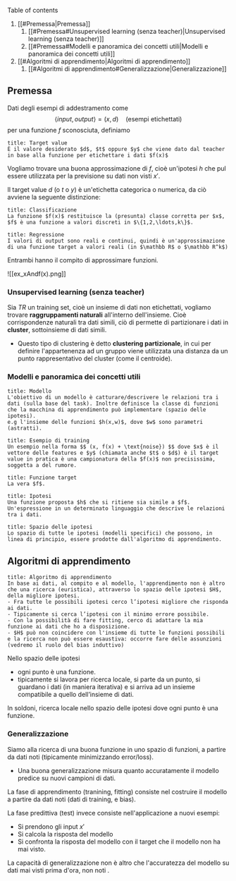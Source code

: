Table of contents

1. [[#Premessa|Premessa]]
	1. [[#Premessa#Unsupervised learning (senza teacher)|Unsupervised learning (senza teacher)]]
	1. [[#Premessa#Modelli e panoramica dei concetti utili|Modelli e panoramica dei concetti utili]]
1. [[#Algoritmi di apprendimento|Algoritmi di apprendimento]]
	1. [[#Algoritmi di apprendimento#Generalizzazione|Generalizzazione]]


## Premessa
Dati degli esempi di addestramento come $$\langle input, output\rangle = (x,d)\quad\text{(esempi etichettati)}$$  per una funzione $f$ sconosciuta, definiamo
```ad-def
title: Target value
È il valore desiderato $d$, $t$ oppure $y$ che viene dato dal teacher in base alla funzione per etichettare i dati $f(x)$
```

Vogliamo trovare una buona approssimazione di $f$, cioè un'ipotesi $h$ che pul essere utilizzata per la previsione su dati non visti $x'$.

Il target value $d$ (o $t$ o $y$) è un'etichetta categorica o numerica, da ciò avviene la seguente distinzione:
```ad-def
title: Classificazione
La funzione $f(x)$ restituisce la (presunta) classe corretta per $x$, $f$ è una funzione a valori discreti in $\{1,2,\ldots,k\}$.
```

```ad-def
title: Regressione
I valori di output sono reali e continui, quindi è un'approssimazione di una funzione target a valori reali (in $\mathbb R$ o $\mathbb R^k$)
```

Entrambi hanno il compito di approssimare funzioni.

![[ex_xAndf(x).png]]

### Unsupervised learning (senza teacher)
Sia $TR$ un training set, cioè un insieme di dati non etichettati, vogliamo trovare **raggruppamenti naturali** all'interno dell'insieme. Cioè corrispondenze naturali tra dati simili, ciò di permette di partizionare i dati in **cluster**, sottoinsieme di dati simili.

- Questo tipo di clustering è detto **clustering partizionale**, in cui per definire l'appartenenza ad un gruppo viene utilizzata una distanza da un punto rappresentativo del cluster (come il centroide).

### Modelli e panoramica dei concetti utili
```ad-def
title: Modello
L'obiettivo di un modello è catturare/descrivere le relazioni tra i dati (sulla base del task). Inoltre definisce la classe di funzioni che la macchina di apprendimento può implementare (spazio delle ipotesi).
e.g l'insieme delle funzioni $h(x,w)$, dove $w$ sono parametri (astratti).
```

```ad-def
title: Esempio di training
Un esempio nella forma $$ (x, f(x) + \text{noise}) $$ dove $x$ è il vettore delle features e $y$ (chiamata anche $t$ o $d$) è il target value in pratica è una campionatura della $f(x)$ non precisissima, soggetta a del rumore.
```

```ad-def
title: Funzione target
La vera $f$.
```

```ad-def
title: Ipotesi
Una funzione proposta $h$ che si ritiene sia simile a $f$. Un'espressione in un determinato linguaggio che descrive le relazioni tra i dati. 
```

```ad-def
title: Spazio delle ipotesi
Lo spazio di tutte le ipotesi (modelli specifici) che possono, in linea di principio, essere prodotte dall'algoritmo di apprendimento.
```

## Algoritmi di apprendimento
```ad-def
title: Algoritmo di apprendimento
In base ai dati, al compito e al modello, l'apprendimento non è altro che una ricerca (euristica), attraverso lo spazio delle ipotesi $H$, della migliore ipotesi.
- Fra tutte le possibili ipotesi cerco l’ipotesi migliore che risponda ai dati. 
- Tipicamente si cerca l’ipotesi con il minimo errore possibile.
- Con la possibilità di fare fitting, cerco di adattare la mia funzione ai dati che ho a disposizione.
- $H$ può non coincidere con l'insieme di tutte le funzioni possibili e la ricerca non può essere esaustiva: occorre fare delle assunzioni (vedremo il ruolo del bias induttivo)
```

Nello spazio delle ipotesi
- ogni punto è una funzione.
- tipicamente si lavora per ricerca locale, si parte da un punto, si guardano i dati (in maniera iterativa) e si arriva ad un insieme compatibile a quello dell’insieme di dati.

In soldoni, ricerca locale nello spazio delle ipotesi dove ogni punto è una funzione.

### Generalizzazione
Siamo alla ricerca di una buona funzione in uno spazio di funzioni, a partire da dati noti (tipicamente minimizzando error/loss).
- Una buona generalizzazione misura quanto accuratamente il modello predice su nuovi campioni di dati.

La fase di apprendimento (tranining, fitting) consiste nel costruire il modello a partire da dati noti (dati di training, e bias).

La fase predittiva (test) invece consiste nell'applicazione a nuovi esempi:
- Si prendono gli input $x'$
- Si calcola la risposta del modello
- Si confronta la risposta del modello con il target che il modello non ha mai visto.

La capacità di generalizzazione non è altro che l'accuratezza del modello su dati mai visti prima d'ora, non noti
.
